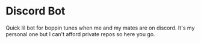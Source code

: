 # Discord Bot

Quick lil bot for boppin tunes when me and my mates are on discord. It's my personal one but I can't afford private repos so here you go.